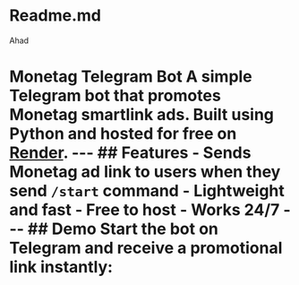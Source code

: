# Readme.md
Ahad 
# Monetag Telegram Bot  A simple Telegram bot that promotes Monetag smartlink ads.   Built using Python and hosted for free on [Render](https://render.com).  ---  ## Features  - Sends Monetag ad link to users when they send `/start` command - Lightweight and fast - Free to host - Works 24/7  ---  ## Demo  Start the bot on Telegram and receive a promotional link instantly:
